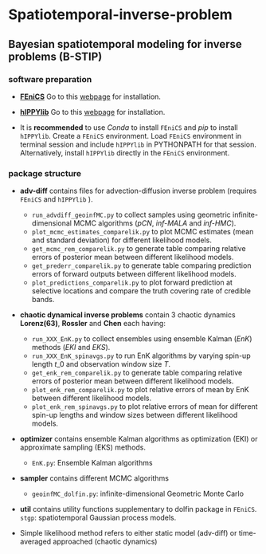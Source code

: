 # Spatiotemporal-inverse-problem

## Bayesian spatiotemporal modeling for inverse problems (B-STIP)

### software preparation
* [**FEniCS**](https://fenicsproject.org) Go to this [webpage](https://fenicsproject.org/download/) for installation.

* [**hIPPYlib**](https://hippylib.github.io) Go to this [webpage](https://hippylib.readthedocs.io/en/3.0.0/installation.html) for installation.

* It is **recommended** to use *Conda* to install `FEniCS` and *pip* to install `hIPPYlib`. Create a `FEniCS` environment. 
Load `FEniCS` environment in terminal session and include `hIPPYlib` in PYTHONPATH for that session.
Alternatively, install `hIPPYlib` directly in the `FEniCS` environment.


### package structure
* **adv-diff** contains files for advection-diffusion inverse problem (requires `FEniCS` and `hIPPYlib` ).
	* `run_advdiff_geoinfMC.py` to collect samples using geometric infinite-dimensional MCMC algorithms (*pCN*, *inf-MALA* and *inf-HMC*).
	* `plot_mcmc_estimates_comparelik.py` to plot MCMC estimates (mean and standard deviation) for different likelihood models.
	* `get_mcmc_rem_comparelik.py` to generate table comparing relative errors of posterior mean between different likelihood models.
	* `get_prederr_comparelik.py` to generate table comparing prediction errors of forward outputs between different likelihood models.
	* `plot_predictions_comparelik.py` to plot forward prediction at selective locations and compare the truth covering rate of credible bands.
* **chaotic dynamical inverse problems** contain 3 chaotic dynamics **Lorenz(63)**, **Rossler** and **Chen** each having:
	* `run_XXX_EnK.py` to collect ensembles using ensemble Kalman (*EnK*) methods (*EKI* and *EKS*).
	* `run_XXX_EnK_spinavgs.py` to run EnK algorithms by varying spin-up length $t\_0$ and observation window size $T$.
	* `get_enk_rem_comparelik.py` to generate table comparing relative errors of posterior mean between different likelihood models.
	* `plot_enk_rem_comparelik.py` to plot relative errors of mean by EnK between different likelihood models.
	* `plot_enk_rem_spinavgs.py` to plot relative errors of mean for different spin-up lengths and window sizes between different likelihood models.
* **optimizer** contains ensemble Kalman algorithms as optimization (EKI) or approximate sampling (EKS) methods.
	* `EnK.py`: Ensemble Kalman algorithms
* **sampler** contains different MCMC algorithms
	* `geoinfMC_dolfin.py`: infinite-dimensional Geometric Monte Carlo
* **util** contains utility functions supplementary to dolfin package in `FEniCS`.
	 `stgp`: spatiotemporal Gaussian process models.

* Simple likelihood method refers to either static model (adv-diff) or time-averaged approached (chaotic dynamics)